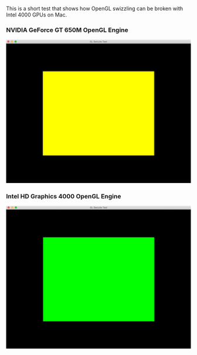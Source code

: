 This is a short test that shows how OpenGL swizzling can be broken with Intel 4000 GPUs on Mac.

### NVIDIA GeForce GT 650M OpenGL Engine

![Good](pics/good.png)

### Intel HD Graphics 4000 OpenGL Engine

![Bad](pics/bad.png)
